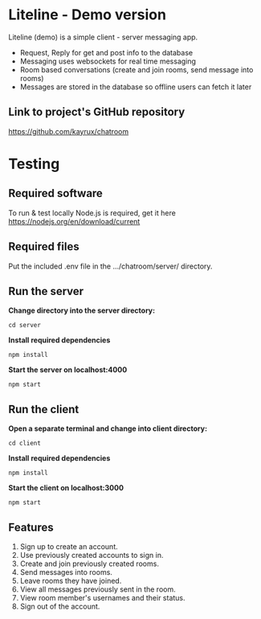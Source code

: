 # Liteline - Demo version
Liteline (demo) is a simple client - server messaging app.
- Request, Reply for get and post info to the database
- Messaging uses websockets for real time messaging
- Room based conversations (create and join rooms, send message into rooms)
- Messages are stored in the database so offline users can fetch it later

## Link to project's GitHub repository  
https://github.com/kayrux/chatroom

# Testing
## Required software  
To run & test locally Node.js is required, get it here https://nodejs.org/en/download/current

## Required files  
Put the included .env file in the .../chatroom/server/ directory.

## Run the server  
**Change directory into the server directory:**
```
cd server
```

**Install required dependencies**
```
npm install
```

**Start the server on localhost:4000**
```
npm start
```


## Run the client  
**Open a separate terminal and change into client directory:**
```
cd client
```

**Install required dependencies**
```
npm install
```

**Start the client on localhost:3000**
```
npm start
```

## Features
1. Sign up to create an account.
2. Use previously created accounts to sign in.
3. Create and join previously created rooms.
4. Send messages into rooms.
5. Leave rooms they have joined.
6. View all messages previously sent in the room.
7. View room member's usernames and their status.
8. Sign out of the account.